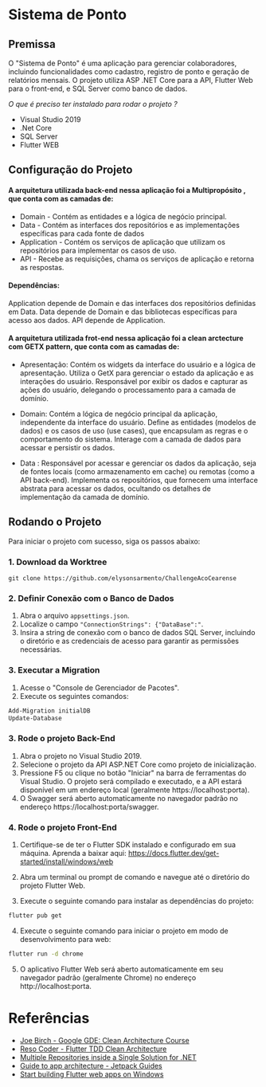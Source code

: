 # Sistema de Ponto

## Premissa

O "Sistema de Ponto" é uma aplicação para gerenciar colaboradores, incluindo funcionalidades como cadastro, registro de ponto e geração de relatórios mensais. O projeto utiliza ASP .NET Core para a API, Flutter Web para o front-end, e SQL Server como banco de dados.

*O que é preciso ter instalado para rodar o projeto ?*

- Visual Studio 2019
- .Net Core 
- SQL Server
- Flutter WEB
## Configuração do Projeto

  #### A arquitetura utilizada back-end nessa aplicação foi a Multipropósito , que conta com as camadas de:

  * Domain -  Contém as entidades e a lógica de negócio principal.
  * Data - Contém as interfaces dos repositórios e as implementações específicas para cada fonte de dados
  * Application - Contém os serviços de aplicação que utilizam os repositórios para implementar os casos de uso.
* API - Recebe as requisições, chama os serviços de aplicação e retorna as respostas.


#### Dependências:

Application depende de Domain e das interfaces dos repositórios definidas em Data.
Data depende de Domain e das bibliotecas específicas para acesso aos dados.
API depende de Application.

  #### A arquitetura utilizada frot-end nessa aplicação foi a clean arctecture com GETX pattern, que conta com as camadas de:

 * Apresentação: Contém os widgets da interface do usuário e a lógica de apresentação. Utiliza o GetX para gerenciar o estado da aplicação e as interações do usuário. Responsável por exibir os dados e capturar as ações do usuário, delegando o processamento para a camada de domínio.

 * Domain: Contém a lógica de negócio principal da aplicação, independente da interface do usuário. Define as entidades (modelos de dados) e os casos de uso (use cases), que encapsulam as regras e o comportamento do sistema. Interage com a camada de dados para acessar e persistir os dados.

 * Data : Responsável por acessar e gerenciar os dados da aplicação, seja de fontes locais (como armazenamento em cache) ou remotas (como a API back-end). Implementa os repositórios, que fornecem uma interface abstrata para acessar os dados, ocultando os detalhes de implementação da camada de domínio.




## Rodando o Projeto

Para iniciar o projeto com sucesso, siga os passos abaixo:



### 1. Download da Worktree

    git clone https://github.com/elysonsarmento/ChallengeAcoCearense


### 2. Definir Conexão com o Banco de Dados

1. Abra o arquivo `appsettings.json`.
2. Localize o campo `"ConnectionStrings": {"DataBase":"`.
3. Insira a string de conexão com o banco de dados SQL Server, incluindo o diretório e as credenciais de acesso para garantir as permissões necessárias.

### 3. Executar a Migration

1. Acesse o "Console de Gerenciador de Pacotes".
2. Execute os seguintes comandos:

```bash
Add-Migration initialDB
Update-Database
```

### 3. Rode o projeto Back-End
1. Abra o projeto no Visual Studio 2019.
2. Selecione o projeto da API ASP.NET Core como projeto de inicialização.
3. Pressione F5 ou clique no botão "Iniciar" na barra de ferramentas do Visual Studio.
O projeto será compilado e executado, e a API estará disponível em um endereço local (geralmente https://localhost:porta).
4. O Swagger será aberto automaticamente no navegador padrão no endereço https://localhost:porta/swagger.

### 4. Rode o projeto Front-End
1. Certifique-se de ter o Flutter SDK instalado e configurado em sua máquina.
Aprenda a baixar aqui: https://docs.flutter.dev/get-started/install/windows/web

2. Abra um terminal ou prompt de comando e navegue até o diretório do projeto Flutter Web.

3. Execute o seguinte comando para instalar as dependências do projeto:

```bash
flutter pub get
```

4. Execute o seguinte comando para iniciar o projeto em modo de desenvolvimento para web:

```bash
flutter run -d chrome 
```

5. O aplicativo Flutter Web será aberto automaticamente em seu navegador padrão (geralmente Chrome) no endereço http://localhost:porta.





# Referências

- [Joe Birch - Google GDE: Clean Architecture Course](https://caster.io/courses/android-clean-architecture)
- [Reso Coder - Flutter TDD Clean Architecture](https://www.youtube.com/playlist?list=PLB6lc7nQ1n4iYGE_khpXRdJkJEp9WOech)
- [Multiple Repositories inside a Single Solution for .NET](https://devblogs.microsoft.com/ise/dotnet-multi-repo/)
- [Guide to app architecture - Jetpack Guides](https://developer.android.com/jetpack/docs/guide#common-principles)
- [Start building Flutter web apps on Windows](https://docs.flutter.dev/get-started/install/windows/web)
